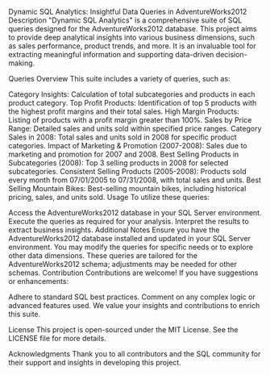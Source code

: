 Dynamic SQL Analytics: Insightful Data Queries in AdventureWorks2012
Description
"Dynamic SQL Analytics" is a comprehensive suite of SQL queries designed for the AdventureWorks2012 database. This project aims to provide deep analytical insights into various business dimensions, such as sales performance, product trends, and more. It is an invaluable tool for extracting meaningful information and supporting data-driven decision-making.

Queries Overview
This suite includes a variety of queries, such as:

Category Insights: Calculation of total subcategories and products in each product category.
Top Profit Products: Identification of top 5 products with the highest profit margins and their total sales.
High Margin Products: Listing of products with a profit margin greater than 100%.
Sales by Price Range: Detailed sales and units sold within specified price ranges.
Category Sales in 2008: Total sales and units sold in 2008 for specific product categories.
Impact of Marketing & Promotion (2007-2008): Sales due to marketing and promotion for 2007 and 2008.
Best Selling Products in Subcategories (2008): Top 3 selling products in 2008 for selected subcategories.
Consistent Selling Products (2005-2008): Products sold every month from 07/01/2005 to 07/31/2008, with total sales and units.
Best Selling Mountain Bikes: Best-selling mountain bikes, including historical pricing, sales, and units sold.
Usage
To utilize these queries:

Access the AdventureWorks2012 database in your SQL Server environment.
Execute the queries as required for your analysis.
Interpret the results to extract business insights.
Additional Notes
Ensure you have the AdventureWorks2012 database installed and updated in your SQL Server environment.
You may modify the queries for specific needs or to explore other data dimensions.
These queries are tailored for the AdventureWorks2012 schema; adjustments may be needed for other schemas.
Contribution
Contributions are welcome! If you have suggestions or enhancements:

Adhere to standard SQL best practices.
Comment on any complex logic or advanced features used.
We value your insights and contributions to enrich this suite.

License
This project is open-sourced under the MIT License. See the LICENSE file for more details.

Acknowledgments
Thank you to all contributors and the SQL community for their support and insights in developing this project.







